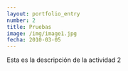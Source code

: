 ```yaml
---
layout: portfolio_entry
number: 2
title: Pruebas
image: /img/image1.jpg
fecha: 2010-03-05
---
```

Esta es la descripción de la actividad 2
